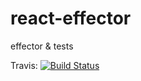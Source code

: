 # react-effector
effector &amp; tests

Travis: [![Build Status](https://travis-ci.com/alexohotnikov/react-effector.svg?branch=master)](https://travis-ci.com/alexohotnikov/react-effector)
